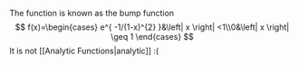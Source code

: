 The function is known as the bump function
$$
f(x)=\begin{cases}
e^{ -1/(1-x)^{2} }&\left| x \right| <1\\0&\left| x \right| \geq 1
\end{cases}
$$
It is not [[Analytic Functions|analytic]] :(

